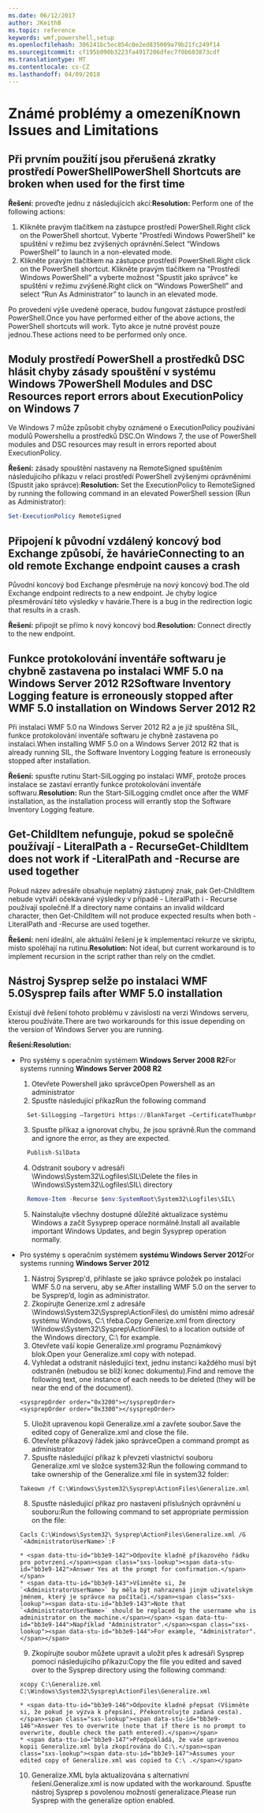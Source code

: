 ```yaml
---
ms.date: 06/12/2017
author: JKeithB
ms.topic: reference
keywords: wmf,powershell,setup
ms.openlocfilehash: 306241bc5ec854c0e2ed835009a79b21fc249f14
ms.sourcegitcommit: cf195b090b3223fa4917206dfec7f0b603873cdf
ms.translationtype: MT
ms.contentlocale: cs-CZ
ms.lasthandoff: 04/09/2018
---
```

# <a name="known-issues-and-limitations"></a><span data-ttu-id="bb3e9-102">Známé problémy a omezení</span><span class="sxs-lookup"><span data-stu-id="bb3e9-102">Known Issues and Limitations</span></span>

<a name="powershell-shortcuts-are-broken-when-used-for-the-first-time"></a><span data-ttu-id="bb3e9-103">Při prvním použití jsou přerušená zkratky prostředí PowerShell</span><span class="sxs-lookup"><span data-stu-id="bb3e9-103">PowerShell Shortcuts are broken when used for the first time</span></span>
------------------------------------------------------------

<span data-ttu-id="bb3e9-104">**Řešení:** proveďte jednu z následujících akcí:</span><span class="sxs-lookup"><span data-stu-id="bb3e9-104">**Resolution:** Perform one of the following actions:</span></span>

1.  <span data-ttu-id="bb3e9-105">Klikněte pravým tlačítkem na zástupce prostředí PowerShell.</span><span class="sxs-lookup"><span data-stu-id="bb3e9-105">Right click on the PowerShell shortcut.</span></span> <span data-ttu-id="bb3e9-106">Vyberte "Prostředí Windows PowerShell" ke spuštění v režimu bez zvýšených oprávnění.</span><span class="sxs-lookup"><span data-stu-id="bb3e9-106">Select “Windows PowerShell” to launch in a non-elevated mode.</span></span>
2.  <span data-ttu-id="bb3e9-107">Klikněte pravým tlačítkem na zástupce prostředí PowerShell.</span><span class="sxs-lookup"><span data-stu-id="bb3e9-107">Right click on the PowerShell shortcut.</span></span> <span data-ttu-id="bb3e9-108">Klikněte pravým tlačítkem na "Prostředí Windows PowerShell" a vyberte možnost "Spustit jako správce" ke spuštění v režimu zvýšené.</span><span class="sxs-lookup"><span data-stu-id="bb3e9-108">Right click on “Windows PowerShell” and select “Run As Administrator” to launch in an elevated mode.</span></span>

<span data-ttu-id="bb3e9-109">Po provedení výše uvedené operace, budou fungovat zástupce prostředí PowerShell.</span><span class="sxs-lookup"><span data-stu-id="bb3e9-109">Once you have performed either of the above actions, the PowerShell shortcuts will work.</span></span> <span data-ttu-id="bb3e9-110">Tyto akce je nutné provést pouze jednou.</span><span class="sxs-lookup"><span data-stu-id="bb3e9-110">These actions need to be performed only once.</span></span>


<a name="powershell-modules-and-dsc-resources-report-errors-about-executionpolicy-on-windows-7"></a><span data-ttu-id="bb3e9-111">Moduly prostředí PowerShell a prostředků DSC hlásit chyby zásady spouštění v systému Windows 7</span><span class="sxs-lookup"><span data-stu-id="bb3e9-111">PowerShell Modules and DSC Resources report errors about ExecutionPolicy on Windows 7</span></span>
-------------------------------------------------------------------------------------
<span data-ttu-id="bb3e9-112">Ve Windows 7 může způsobit chyby oznámené o ExecutionPolicy používání modulů Powershellu a prostředků DSC.</span><span class="sxs-lookup"><span data-stu-id="bb3e9-112">On Windows 7, the use of PowerShell modules and DSC resources may result in errors reported about ExecutionPolicy.</span></span>

<span data-ttu-id="bb3e9-113">**Řešení:** zásady spouštění nastaveny na RemoteSigned spuštěním následujícího příkazu v relaci prostředí PowerShell zvýšenými oprávněními (Spustit jako správce):</span><span class="sxs-lookup"><span data-stu-id="bb3e9-113">**Resolution:** Set the ExecutionPolicy to RemoteSigned by running the following command in an elevated PowerShell session (Run as Administrator):</span></span>

```powershell
Set-ExecutionPolicy RemoteSigned
```

<a name="connecting-to-an-old-remote-exchange-endpoint-causes-a-crash"></a><span data-ttu-id="bb3e9-114">Připojení k původní vzdálený koncový bod Exchange způsobí, že havárie</span><span class="sxs-lookup"><span data-stu-id="bb3e9-114">Connecting to an old remote Exchange endpoint causes a crash</span></span>
------------------------------------------------------------

<span data-ttu-id="bb3e9-115">Původní koncový bod Exchange přesměruje na nový koncový bod.</span><span class="sxs-lookup"><span data-stu-id="bb3e9-115">The old Exchange endpoint redirects to a new endpoint.</span></span> <span data-ttu-id="bb3e9-116">Je chyby logice přesměrování této výsledky v havárie.</span><span class="sxs-lookup"><span data-stu-id="bb3e9-116">There is a bug in the redirection logic that results in a crash.</span></span>

<span data-ttu-id="bb3e9-117">**Řešení:** připojit se přímo k nový koncový bod.</span><span class="sxs-lookup"><span data-stu-id="bb3e9-117">**Resolution:** Connect directly to the new endpoint.</span></span>


<a name="software-inventory-logging-feature-is-erroneously-stopped-after-wmf-50-installation-on-windows-server-2012-r2"></a><span data-ttu-id="bb3e9-118">Funkce protokolování inventáře softwaru je chybně zastavena po instalaci WMF 5.0 na Windows Server 2012 R2</span><span class="sxs-lookup"><span data-stu-id="bb3e9-118">Software Inventory Logging feature is erroneously stopped after WMF 5.0 installation on Windows Server 2012 R2</span></span>
-------------------------------------------------------------------------------------------------------------

<span data-ttu-id="bb3e9-119">Při instalaci WMF 5.0 na Windows Server 2012 R2 a je již spuštěna SIL, funkce protokolování inventáře softwaru je chybně zastavena po instalaci.</span><span class="sxs-lookup"><span data-stu-id="bb3e9-119">When installing WMF 5.0 on a Windows Server 2012 R2 that is already running SIL, the Software Inventory Logging feature is erroneously stopped after installation.</span></span>

<span data-ttu-id="bb3e9-120">**Řešení:** spusťte rutinu Start-SilLogging po instalaci WMF, protože proces instalace se zastaví errantly funkce protokolování inventáře softwaru.</span><span class="sxs-lookup"><span data-stu-id="bb3e9-120">**Resolution:** Run the Start-SilLogging cmdlet once after the WMF installation, as the installation process will errantly stop the Software Inventory Logging feature.</span></span>

<a name="get-childitem-does-not-work-if--literalpath-and--recurse-are-used-together"></a><span data-ttu-id="bb3e9-121">Get-ChildItem nefunguje, pokud se společně používají - LiteralPath a - Recurse</span><span class="sxs-lookup"><span data-stu-id="bb3e9-121">Get-ChildItem does not work if -LiteralPath and -Recurse are used together</span></span>
--------------------------------------------------------------------------

<span data-ttu-id="bb3e9-122">Pokud název adresáře obsahuje neplatný zástupný znak, pak Get-ChildItem nebude vytváří očekávané výsledky v případě - LiteralPath i - Recurse používají společně.</span><span class="sxs-lookup"><span data-stu-id="bb3e9-122">If a directory name contains an invalid wildcard character, then Get-ChildItem will not produce expected results when both -LiteralPath and -Recurse are used together.</span></span>

<span data-ttu-id="bb3e9-123">**Řešení:** není ideální, ale aktuální řešení je k implementaci rekurze ve skriptu, místo spoléhají na rutinu.</span><span class="sxs-lookup"><span data-stu-id="bb3e9-123">**Resolution:** Not ideal, but current workaround is to implement recursion in the script rather than rely on the cmdlet.</span></span>


<a name="sysprep-fails-after-wmf-50-installation"></a><span data-ttu-id="bb3e9-124">Nástroj Sysprep selže po instalaci WMF 5.0</span><span class="sxs-lookup"><span data-stu-id="bb3e9-124">Sysprep fails after WMF 5.0 installation</span></span>
----------------------------------------

<span data-ttu-id="bb3e9-125">Existují dvě řešení tohoto problému v závislosti na verzi Windows serveru, kterou používáte.</span><span class="sxs-lookup"><span data-stu-id="bb3e9-125">There are two workarounds for this issue depending on the version of Windows Server you are running.</span></span>

<span data-ttu-id="bb3e9-126">**Řešení:**</span><span class="sxs-lookup"><span data-stu-id="bb3e9-126">**Resolution:**</span></span>
- <span data-ttu-id="bb3e9-127">Pro systémy s operačním systémem **Windows Server 2008 R2**</span><span class="sxs-lookup"><span data-stu-id="bb3e9-127">For systems running **Windows Server 2008 R2**</span></span>
  1. <span data-ttu-id="bb3e9-128">Otevřete Powershell jako správce</span><span class="sxs-lookup"><span data-stu-id="bb3e9-128">Open Powershell as an administrator</span></span>
  2. <span data-ttu-id="bb3e9-129">Spusťte následující příkaz</span><span class="sxs-lookup"><span data-stu-id="bb3e9-129">Run the following command</span></span>

  ```powershell
    Set-SilLogging –TargetUri https://BlankTarget –CertificateThumbprint 0123456789
  ```
  3. <span data-ttu-id="bb3e9-130">Spusťte příkaz a ignorovat chybu, že jsou správně.</span><span class="sxs-lookup"><span data-stu-id="bb3e9-130">Run the command and ignore the error, as they are expected.</span></span>

  ```powershell
    Publish-SilData
   ```
  4. <span data-ttu-id="bb3e9-131">Odstranit soubory v adresáři \Windows\System32\Logfiles\SIL\\</span><span class="sxs-lookup"><span data-stu-id="bb3e9-131">Delete the files in  \Windows\System32\Logfiles\SIL\ directory</span></span>

  ```powershell
    Remove-Item -Recurse $env:SystemRoot\System32\Logfiles\SIL\
  ```
  5. <span data-ttu-id="bb3e9-132">Nainstalujte všechny dostupné důležité aktualizace systému Windows a začít Sysyprep operace normálně.</span><span class="sxs-lookup"><span data-stu-id="bb3e9-132">Install all available important Windows Updates, and begin Sysyprep operation normally.</span></span>

- <span data-ttu-id="bb3e9-133">Pro systémy s operačním systémem **systému Windows Server 2012**</span><span class="sxs-lookup"><span data-stu-id="bb3e9-133">For systems running **Windows Server 2012**</span></span>
  1.    <span data-ttu-id="bb3e9-134">Nástroj Sysprep'd, přihlaste se jako správce položek po instalaci WMF 5.0 na serveru, aby se.</span><span class="sxs-lookup"><span data-stu-id="bb3e9-134">After installing WMF 5.0 on the server to be Sysprep’d, login as administrator.</span></span>
  2.    <span data-ttu-id="bb3e9-135">Zkopírujte Generize.xml z adresáře \Windows\System32\Sysprep\ActionFiles\ do umístění mimo adresář systému Windows, C:\ třeba.</span><span class="sxs-lookup"><span data-stu-id="bb3e9-135">Copy Generize.xml from directory \Windows\System32\Sysprep\ActionFiles\ to a location outside of the Windows directory, C:\ for example.</span></span>
  3.    <span data-ttu-id="bb3e9-136">Otevřete vaší kopie Generalize.xml programu Poznámkový blok.</span><span class="sxs-lookup"><span data-stu-id="bb3e9-136">Open your Generalize.xml copy with notepad.</span></span>
  4.    <span data-ttu-id="bb3e9-137">Vyhledat a odstranit následující text, jednu instanci každého musí být odstraněn (nebudou se blíží konec dokumentu).</span><span class="sxs-lookup"><span data-stu-id="bb3e9-137">Find and remove the following text, one instance of each needs to be deleted (they will be near the end of the document).</span></span>

    ```
    <sysprepOrder order="0x3200"></sysprepOrder>
    <sysprepOrder order="0x3300"></sysprepOrder>
    ```

  5.    <span data-ttu-id="bb3e9-138">Uložit upravenou kopii Generalize.xml a zavřete soubor.</span><span class="sxs-lookup"><span data-stu-id="bb3e9-138">Save the edited copy of Generalize.xml and close the file.</span></span>
  6.    <span data-ttu-id="bb3e9-139">Otevřete příkazový řádek jako správce</span><span class="sxs-lookup"><span data-stu-id="bb3e9-139">Open a command prompt as administrator</span></span>
  7.    <span data-ttu-id="bb3e9-140">Spusťte následující příkaz k převzetí vlastnictví souboru Generalize.xml ve složce system32:</span><span class="sxs-lookup"><span data-stu-id="bb3e9-140">Run the following command to take ownership of the Generalize.xml file in system32 folder:</span></span>

    ```
    Takeown /f C:\Windows\System32\Sysprep\ActionFiles\Generalize.xml
    ```

  8.    <span data-ttu-id="bb3e9-141">Spusťte následující příkaz pro nastavení příslušných oprávnění u souboru:</span><span class="sxs-lookup"><span data-stu-id="bb3e9-141">Run the following command to set appropriate permission on the file:</span></span>

    ```
    Cacls C:\Windows\System32\ Sysprep\ActionFiles\Generalize.xml /G `<AdministratorUserName>`:F
    ```
      * <span data-ttu-id="bb3e9-142">Odpovíte kladně příkazového řádku pro potvrzení.</span><span class="sxs-lookup"><span data-stu-id="bb3e9-142">Answer Yes at the prompt for confirmation.</span></span>
      * <span data-ttu-id="bb3e9-143">Všimněte si, že `<AdministratorUserName>` by měla být nahrazená jiným uživatelským jménem, který je správce na počítači.</span><span class="sxs-lookup"><span data-stu-id="bb3e9-143">Note that `<AdministratorUserName>` should be replaced by the username who is administrator on the machine.</span></span> <span data-ttu-id="bb3e9-144">Například "Administrator".</span><span class="sxs-lookup"><span data-stu-id="bb3e9-144">For example, "Administrator".</span></span>

  9.    <span data-ttu-id="bb3e9-145">Zkopírujte soubor můžete upravit a uložit přes k adresáři Sysprep pomocí následujícího příkazu:</span><span class="sxs-lookup"><span data-stu-id="bb3e9-145">Copy the file you edited and saved over to the Sysprep directory using the following command:</span></span>

    ```
    xcopy C:\Generalize.xml C:\Windows\System32\Sysprep\ActionFiles\Generalize.xml
    ```
      * <span data-ttu-id="bb3e9-146">Odpovíte kladně přepsat (Všimněte si, že pokud je výzva k přepsání, Překontrolujte zadaná cesta).</span><span class="sxs-lookup"><span data-stu-id="bb3e9-146">Answer Yes to overwrite (note that if there is no prompt to overwrite, double check the path entered).</span></span>
      * <span data-ttu-id="bb3e9-147">Předpokládá, že vaše upravenou kopii Generalize.xml byla zkopírována do C:\.</span><span class="sxs-lookup"><span data-stu-id="bb3e9-147">Assumes your edited copy of Generalize.xml was copied to C:\ .</span></span>

  10.   <span data-ttu-id="bb3e9-148">Generalize.XML byla aktualizována s alternativní řešení.</span><span class="sxs-lookup"><span data-stu-id="bb3e9-148">Generalize.xml is now updated with the workaround.</span></span> <span data-ttu-id="bb3e9-149">Spusťte nástroj Sysprep s povolenou možností generalizace.</span><span class="sxs-lookup"><span data-stu-id="bb3e9-149">Please run Sysprep with the generalize option enabled.</span></span>